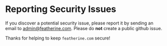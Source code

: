 # Reporting Security Issues

If you discover a potential security issue, please report it by sending an email to [admin@featherine.com](mailto:admin@featherine.com). Please do **not** create a public github issue.

Thanks for helping to keep `featherine.com` secure!